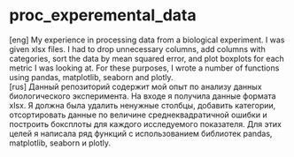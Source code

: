 # proc_experemental_data
[eng] My experience in processing data from a biological experiment. I was given xlsx files. I had to drop unnecessary columns, add columns with categories, sort the data by mean squared error, and plot boxplots for each metric I was looking at. For these purposes, I wrote a number of functions using pandas, matplotlib, seaborn and plotly. <br>
[rus] Данный репозиторий содержит мой опыт по анализу данных биологического эксперимента. На входе я получила данные формата xlsx. Я должна была удалить ненужные столбцы, добавить категории, отсортировать данные по величине среднеквадратичной ошибки и построить боксплоты для каждого исследуемого показателя. Для этих целей я написала ряд функций с использованием библиотек pandas, matplotlib, seaborn и plotly.
